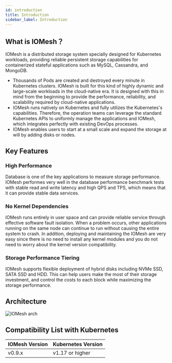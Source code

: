 ```yaml
---
id: introduction
title: Introduction
sidebar_label: Introduction
---
```


## What is IOMesh？

IOMesh is a distributed storage system specially designed for Kubernetes workloads, providing reliable persistent storage capabilities for containerized stateful applications such as MySQL, Cassandra, and MongoDB.

- Thousands of Pods are created and destroyed every minute in Kubernetes clusters. IOMesh is built for this kind of highly dynamic and large-scale workloads in the cloud-native era. It is designed with this in mind from the beginning to provide the performance, reliability, and scalability required by cloud-native applications.
- IOMesh runs natively on Kubernetes and fully utilizes the Kubernetes's capabilities. Therefore, the operation teams can leverage the standard Kubernetes APIs to uniformly manage the applications and IOMesh, which integrates perfectly with existing DevOps processes.
- IOMesh enables users to start at a small scale and expand the storage at will by adding disks or nodes.

## Key Features

### High Performance
   Database is one of the key applications to measure storage performance. IOMesh performes very well in the database performance benchmark tests with stable read and write latency and high QPS and TPS, which means that it can provide stable data services.
### No Kernel Dependencies
   IOMesh runs entirely in user space and can provide reliable service through effective software fault isolation. When a problem occurs, other applications running on the same node can continue to run without causing the entire system to crash. In addition, deploying and maintaining the IOMesh are very easy since there is no need to install any kernel modules and you do not need to worry about the kernel version compatibility.
### Storage Performance Tiering
   IOMesh supports flexible deployment of hybrid disks including NVMe SSD, SATA SSD and HDD. This can help users make the most of their storage investment, and control the costs to each block while maximizing the storage performance.

## Architecture

![IOMesh arch](https://user-images.githubusercontent.com/78140947/122766241-e2352c00-d2d3-11eb-9630-bb5b428c3178.png)

## Compatibility List with Kubernetes

| IOMesh Version | Kubernetes Version |
| -------------- | ------------------ |
| v0.9.x         | v1.17 or higher    |
